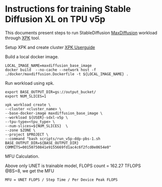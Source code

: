 # Instructions for training Stable Diffusion XL on TPU v5p

This documents present steps to run StableDiffusion [MaxDiffusion](https://github.com/google/maxdiffusion/tree/main/src/maxdiffusion) workload through [XPK](https://github.com/google/xpk/blob/main/README.md) tool.

Setup XPK and create cluster [XPK Userguide](../../../Training/TPU-v5p/XPK_README.md)

Build a local docker image.

```
LOCAL_IMAGE_NAME=maxdiffusion_base_image
docker build  --no-cache --network host -f ./docker/maxdiffusion.Dockerfile -t ${LOCAL_IMAGE_NAME} .
```

Run workload using xpk.

```
export BASE_OUTPUT_DIR=gs://output_bucket/
export NUM_SLICES=1

xpk workload create \
--cluster <cluster_name> \
--base-docker-image maxdiffusion_base_image \
--workload ${USER}-sdxl-v5p \
--tpu-type=<tpu_type> \
--num-slices=${NUM_SLICES}  \
--zone $ZONE \
--project $PROJECT \
--command "bash scripts/run_v5p-ddp-pbs-1.sh BASE_OUTPUT_DIR=${BASE_OUTPUT_DIR} COMMITS=00150750841e9155669fd1ac4c6f2fcd0e0654e0"
```

MFU Calculation.

Above only UNET is trainable model, FLOPS count = 162.27 TFLOPS @BS=8, we get the MFU
```
MFU = UNET FLOPS / Step Time / Per Device Peak FLOPS
```